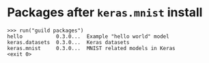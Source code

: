 # Packages after `keras.mnist` install

    >>> run("guild packages")
    hello           0.3.0...  Example "hello world" model
    keras.datasets  0.3.0...  Keras datasets
    keras.mnist     0.3.0...  MNIST related models in Keras
    <exit 0>
